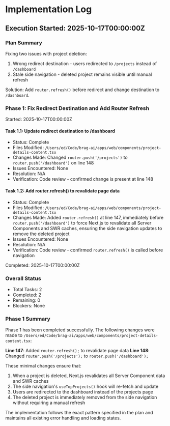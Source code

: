 # Implementation Log

## Execution Started: 2025-10-17T00:00:00Z

### Plan Summary

Fixing two issues with project deletion:
1. Wrong redirect destination - users redirected to `/projects` instead of `/dashboard`
2. Stale side navigation - deleted project remains visible until manual refresh

Solution: Add `router.refresh()` before redirect and change destination to `/dashboard`.

### Phase 1: Fix Redirect Destination and Add Router Refresh

Started: 2025-10-17T00:00:00Z

#### Task 1.1: Update redirect destination to /dashboard

- Status: Complete
- Files Modified: `/Users/ed/Code/brag-ai/apps/web/components/project-details-content.tsx`
- Changes Made: Changed `router.push('/projects')` to `router.push('/dashboard')` on line 148
- Issues Encountered: None
- Resolution: N/A
- Verification: Code review - confirmed change is present at line 148

#### Task 1.2: Add router.refresh() to revalidate page data

- Status: Complete
- Files Modified: `/Users/ed/Code/brag-ai/apps/web/components/project-details-content.tsx`
- Changes Made: Added `router.refresh()` at line 147, immediately before `router.push('/dashboard')` to force Next.js to revalidate all Server Components and SWR caches, ensuring the side navigation updates to remove the deleted project
- Issues Encountered: None
- Resolution: N/A
- Verification: Code review - confirmed `router.refresh()` is called before navigation

Completed: 2025-10-17T00:00:00Z

### Overall Status

- Total Tasks: 2
- Completed: 2
- Remaining: 0
- Blockers: None

### Phase 1 Summary

Phase 1 has been completed successfully. The following changes were made to `/Users/ed/Code/brag-ai/apps/web/components/project-details-content.tsx`:

**Line 147**: Added `router.refresh();` to revalidate page data
**Line 148**: Changed `router.push('/projects');` to `router.push('/dashboard');`

These minimal changes ensure that:
1. When a project is deleted, Next.js revalidates all Server Component data and SWR caches
2. The side navigation's `useTopProjects()` hook will re-fetch and update
3. Users are redirected to the dashboard instead of the projects page
4. The deleted project is immediately removed from the side navigation without requiring a manual refresh

The implementation follows the exact pattern specified in the plan and maintains all existing error handling and loading states.
